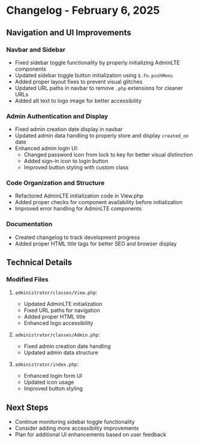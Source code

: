 # Changelog - February 6, 2025

## Navigation and UI Improvements

### Navbar and Sidebar
- Fixed sidebar toggle functionality by properly initializing AdminLTE components
- Updated sidebar toggle button initialization using `$.fn.pushMenu`
- Added proper layout fixes to prevent visual glitches
- Updated URL paths in navbar to remove `.php` extensions for cleaner URLs
- Added alt text to logo image for better accessibility

### Admin Authentication and Display
- Fixed admin creation date display in navbar
- Updated admin data handling to properly store and display `created_on` date
- Enhanced admin login UI:
  - Changed password icon from lock to key for better visual distinction
  - Added sign-in icon to login button
  - Improved button styling with custom class

### Code Organization and Structure
- Refactored AdminLTE initialization code in View.php
- Added proper checks for component availability before initialization
- Improved error handling for AdminLTE components

### Documentation
- Created changelog to track development progress
- Added proper HTML title tags for better SEO and browser display

## Technical Details

### Modified Files
1. `administrator/classes/View.php`:
   - Updated AdminLTE initialization
   - Fixed URL paths for navigation
   - Added proper HTML title
   - Enhanced logo accessibility

2. `administrator/classes/Admin.php`:
   - Fixed admin creation date handling
   - Updated admin data structure

3. `administrator/index.php`:
   - Enhanced login form UI
   - Updated icon usage
   - Improved button styling

## Next Steps
- Continue monitoring sidebar toggle functionality
- Consider adding more accessibility improvements
- Plan for additional UI enhancements based on user feedback
